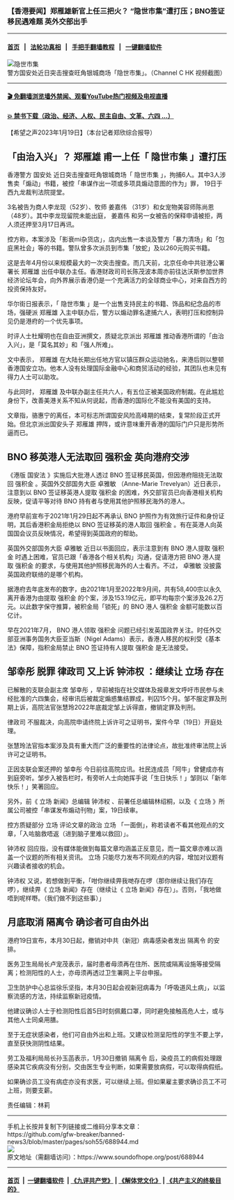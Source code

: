 ### 【香港要闻】郑雁雄新官上任三把火？ “隐世市集”遭打压；BNO签证移民遇难题 英外交部出手
------------------------

#### [首页](https://github.com/gfw-breaker/banned-news3/blob/master/README.md) &nbsp;&nbsp;|&nbsp;&nbsp; [法轮功真相](https://github.com/begood0513/basic/blob/master/README.md)  &nbsp;&nbsp;|&nbsp;&nbsp; [手把手翻墙教程](https://github.com/gfw-breaker/guides/wiki)  &nbsp;&nbsp;|&nbsp;&nbsp; [一键翻墙软件](https://github.com/gfw-breaker/nogfw/blob/master/README.md)  



<div><img alt="隐世市集" src="https://img.soundofhope.org/2023-01/yishi-1674155896527.jpg"/>
<br/><figcaption class="caption">
 警方国安处近日突击搜查旺角银城商场「隐世市集」。（Channel C HK 视频截图）
</figcaption></div><hr/>

#### [ 🎬  免翻墙浏览墙外禁闻、观看YouTube热门视频及电视直播](https://github.com/gfw-breaker/HelloWorld)

#### [ 💥  禁书下载（政治、经济、人权、民主自由、文革、六四 ...）](https://github.com/gfw-breaker/books/blob/master/README.md)

<div><div class="Content__Wrapper sc-1bvya0-0 elmmKw article_body" itemprop="articleBody">
 <div id="post_place_1">
 </div>
 <p class="meta-top">
  <span class="meta">
   【希望之声2023年1月19日】（本台记者郑欣综合报导）
  </span>
 </p>
 <h2>
  「由治入兴」？
  <ok href="/term/317689">
   郑雁雄
  </ok>
  甫一上任「
  <ok href="/term/829356">
   隐世市集
  </ok>
  」遭打压
 </h2>
 <p>
  香港警方
  <ok href="/term/370645">
   国安处
  </ok>
  近日突击搜查旺角银城商场「
  <ok href="/term/829356">
   隐世市集
  </ok>
  」，拘捕6人。其中3人涉售卖「煽动」书籍，被控「串谋作出一项或多项具煽动意图的作为」罪， 19日于西九龙裁判法院提堂。
 </p>
 <p>
  3名被告为商人李龙现（52岁）、牧师
  <ok href="/term/830169">
   姜嘉伟
  </ok>
  （31岁）和女宠物美容师陈尚恩（48岁）。其中李龙现留院未能出庭，
  <ok href="/term/830169">
   姜嘉伟
  </ok>
  和另一女被告的保释申请被拒，两人须还押至3月17日再讯。
 </p>
 <p>
  控方称，本案涉及「影衰mi杂货店」，店内出售一本谈及警方「暴力清场」和「包庇黑社会」等的书籍。警队曾多次派员到市集「放蛇」及以260元购买书籍。
 </p>
 <p>
  这是去年4月份以来规模最大的一次突击搜查。而几天前，北京任命中共驻港公署署长
  <ok href="/term/317689">
   郑雁雄
  </ok>
  出任中联办主任。香港财政司司长陈茂波本周亦前往达沃斯参加世界经济论坛年会，向外界展示香港仍是一个充满活力的全球商业中心，对来自西方的投资保持友好。
 </p>
 <p>
  华尔街日报表示，「
  <ok href="/term/829356">
   隐世市集
  </ok>
  」是一个出售支持民主的书籍、饰品和纪念品的市场，强硬派
  <ok href="/term/317689">
   郑雁雄
  </ok>
  入主中联办后，警方以煽动罪名逮捕六人，表明打压和控制异见仍是港府的一个优先事项。
 </p>
 <p>
  时评人士杜耀明也在自由亚洲撰文，质疑北京派出
  <ok href="/term/317689">
   郑雁雄
  </ok>
  推动香港所谓的「由治入兴」，是「莫名其妙」和「强人所难」。
 </p>
 <p>
  文中表示，
  <ok href="/term/317689">
   郑雁雄
  </ok>
  在大陆长期出任地方官以镇压群众运动驰名，来港后则以整顿香港国安立功。他本人没有处理国际金融中心和商贸活动的经验，其团队也未见有得力人士可以助攻。
 </p>
 <p>
  与此同时，
  <ok href="/term/317689">
   郑雁雄
  </ok>
  及中联办副主任共六人，有五位正被美国政府制裁。在此尴尬身份下，改善美港关系不知从何说起，而香港的国际化不能没有美国的支持。
 </p>
 <p>
  文章指，骆惠宁的离任，本可标志所谓国安风险高峰期的结束，复常阶段正式开始。但北京派出国安头子
  <ok href="/term/317689">
   郑雁雄
  </ok>
  押阵，或许意味重开香港的国际门户只是形势所逼而已。
 </p>
 <h2>
  <strong>
   <ok href="/term/317515">
    BNO
   </ok>
   移英港人无法取回
   <ok href="/term/762026">
    强积金
   </ok>
   英向港府交涉
  </strong>
 </h2>
 <p>
  《港版
  <ok href="/term/99050">
   国安法
  </ok>
  》实施后大批港人透过
  <ok href="/term/317515">
   BNO
  </ok>
  签证移民英国，但因港府阻挠无法取回
  <ok href="/term/762026">
   强积金
  </ok>
  。英国外交部国务大臣
  <ok href="/term/827187">
   卓雅敏
  </ok>
  （Anne-Marie Trevelyan）近日表示，注意到以
  <ok href="/term/317515">
   BNO
  </ok>
  签证移英港人提取
  <ok href="/term/762026">
   强积金
  </ok>
  的困难，外交部官员已向香港相关机构反映，促请平等对待
  <ok href="/term/317515">
   BNO
  </ok>
  持有者与使用其他护照移民海外的港人。
 </p>
 <p>
  港府早前宣布于2021年1月29日起不再承认
  <ok href="/term/317515">
   BNO
  </ok>
  护照作为有效旅行证件和身份证明，其后香港积金局拒绝以
  <ok href="/term/317515">
   BNO
  </ok>
  签证移英的港人取回
  <ok href="/term/762026">
   强积金
  </ok>
  。有在英港人向英国国会议员反映情况，希望得到英国政府的帮助。
 </p>
 <p>
  英国外交部国务大臣
  <ok href="/term/827187">
   卓雅敏
  </ok>
  近日以书面回应，表示注意到有
  <ok href="/term/317515">
   BNO
  </ok>
  港人提取
  <ok href="/term/762026">
   强积金
  </ok>
  时遇上困难，官员已跟「香港各个相关机构」沟通，促请港方把
  <ok href="/term/317515">
   BNO
  </ok>
  港人提取
  <ok href="/term/762026">
   强积金
  </ok>
  的要求，与使用其他护照移民海外的人士看齐。不过，
  <ok href="/term/827187">
   卓雅敏
  </ok>
  没披露英国政府联络的是哪个机构。
 </p>
 <p>
  据港府去年底发布的数字，由2021年1月至2022年9月间，共有58,400宗以永久离开香港为由提取
  <ok href="/term/762026">
   强积金
  </ok>
  的个案，涉及153.19亿元，即平均每宗个案涉及26.2万元。以此数字保守推算，被积金局「锁死」的
  <ok href="/term/317515">
   BNO
  </ok>
  港人
  <ok href="/term/762026">
   强积金
  </ok>
  金额可能数以百亿计。
 </p>
 <p>
  早在2021年7月，
  <ok href="/term/317515">
   BNO
  </ok>
  港人领取
  <ok href="/term/762026">
   强积金
  </ok>
  问题已经引发英国政界关注。时任外交部亚洲事务国务大臣亚当斯（Nigel Adams）表示，香港人移民的权利受《基本法》保障，指积金局禁止
  <ok href="/term/317515">
   BNO
  </ok>
  签证持有人提取
  <ok href="/term/762026">
   强积金
  </ok>
  是无法接受。
 </p>
 <h2>
  <strong>
   <ok href="/term/501218">
    邹幸彤
   </ok>
   脱罪
   <ok href="/term/122576">
    律政司
   </ok>
   又上诉
   <ok href="/term/672404">
    钟沛权
   </ok>
   ：继续让
   <ok href="/term/140080">
    立场
   </ok>
   存在
  </strong>
 </h2>
 <p>
  已解散的支联会副主席
  <ok href="/term/501218">
   邹幸彤
  </ok>
  ，早前被指在社交媒体及报章发文呼吁市民参与未经批准的六四集会，经审讯后被裁定煽惑集结罪成，判囚15个月。邹不服定罪及刑期上诉，高院法官张慧玲2022年底裁定邹上诉得直，撤销定罪及判刑。
 </p>
 <p>
  <ok href="/term/122576">
   律政司
  </ok>
  不服裁决，向高院申请终院上诉许可之证明书，案件今早（19日）开庭处理。
 </p>
 <p>
  张慧玲法官指本案涉及具有重大而广泛的重要性的法律论点，故批准终审法院上诉许可之证明书。
 </p>
 <p>
  正因支联会案还押的
  <ok href="/term/501218">
   邹幸彤
  </ok>
  今日前往高院应讯。社民连成员「阿牛」曾健成亦有到庭旁听。邹步入被告栏时，有旁听人士向她挥手说「生日快乐！」邹则以「新年快乐！」笑著回应。
 </p>
 <p>
  另外，前《
  <ok href="/term/140080">
   立场
  </ok>
  新闻》总编辑
  <ok href="/term/672404">
   钟沛权
  </ok>
  、前署任总编辑林绍桐，以及《
  <ok href="/term/140080">
   立场
  </ok>
  》所属公司被控「串谋发布煽动刊物」案，19日续审。
 </p>
 <p>
  控方质疑部分
  <ok href="/term/140080">
   立场
  </ok>
  评论文章的政治
  <ok href="/term/140080">
   立场
  </ok>
  「一面倒」，称若读者不看其他观点的文章，「入咗脑救唔返（进到脑子里难以救回）」。
 </p>
 <p>
  <ok href="/term/672404">
   钟沛权
  </ok>
  回应指，没有媒体能做到每篇文章均涵盖正反意见，而一篇文章亦难以涵盖一个议题的所有相关资讯。
  <ok href="/term/140080">
   立场
  </ok>
  只能尽力发布不同观点的内容，增加对议题有兴趣读者接收的机会。
 </p>
 <p>
  <ok href="/term/672404">
   钟沛权
  </ok>
  又说，若想做到平衡，「咁你继续畀我哋存在啰（那你继续让我们存在啰），继续畀《
  <ok href="/term/140080">
   立场
  </ok>
  新闻》存在（继续让《
  <ok href="/term/140080">
   立场
  </ok>
  新闻》存在）」。否则，「我地做唔到呢样嘢。（我们做不到这些事）」
 </p>
 <h2>
  月底取消
  <ok href="/term/230425">
   隔离令
  </ok>
  确诊者可自由外出
 </h2>
 <p>
  港府19日宣布，本月30日起，撤销对中共（新冠）病毒感染者发出
  <ok href="/term/230425">
   隔离令
  </ok>
  的安排。
 </p>
 <p>
  医务卫生局局长卢宠茂表示，届时患者毋须再在住所、医院或隔离设施等接受隔离；检测阳性的人士，亦毋须再透过卫生署网上平台申报。
 </p>
 <p>
  卫生防护中心总监徐乐坚指，本月30日起会视新冠病毒为「呼吸道风土病」，以监察流感的方法，持续监察新冠疫情。
 </p>
 <p>
  他建议确诊人士于检测阳性后首5日时刻佩戴口罩，同时避免接触高危人士，或与其他人士同桌用膳。
 </p>
 <p>
  至于无症状感染者，他们可自由外出和上班。又建议检测呈阳性的学生不要上学，直至获快测阴性结果。
 </p>
 <p>
  劳工及福利局局长孙玉菡表示，1月30日撤销
  <ok href="/term/230425">
   隔离令
  </ok>
  后，染疫员工的病假处理跟感染其它疾病没有分别，交由医生专业判断，如果需要放病假，可以取得病假纸。
 </p>
 <p>
  如果确诊员工没有病症亦没有求医，可以继续上班。但如果雇主要求确诊员工不可上班，则要支薪。
 </p>
 <p class="meta-btm">
  责任编辑：林莉
 </p>
</div>
</div>
<hr/>
手机上长按并复制下列链接或二维码分享本文章：<br/>
https://github.com/gfw-breaker/banned-news3/blob/master/pages/soh55/688944.md <br/>
<a href='https://github.com/gfw-breaker/banned-news3/blob/master/pages/soh55/688944.md'><img src='https://github.com/gfw-breaker/banned-news3/blob/master/pages/soh55/688944.md.png'/></a> <br/>
原文地址（需翻墙访问）：https://www.soundofhope.org/post/688944


------------------------
#### [首页](https://github.com/gfw-breaker/banned-news3/blob/master/README.md) &nbsp;|&nbsp; [一键翻墙软件](https://github.com/gfw-breaker/nogfw/blob/master/README.md) &nbsp;| [《九评共产党》](https://github.com/gfw-breaker/9ping.md/blob/master/README.md#九评之一评共产党是什么) | [《解体党文化》](https://github.com/gfw-breaker/jtdwh.md/blob/master/README.md) | [《共产主义的终极目的》](https://github.com/gfw-breaker/gczydzjmd.md/blob/master/README.md)


<img src='http://gfw-breaker.win/banned-news3/pages/soh55/688944.md' width='0px' height='0px'/>